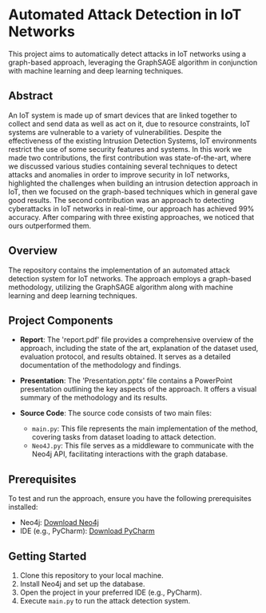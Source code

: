 # Automated Attack Detection in IoT Networks

This project aims to automatically detect attacks in IoT networks using a graph-based approach, leveraging the GraphSAGE algorithm in conjunction with machine learning and deep learning techniques.

## Abstract
An IoT system is made up of smart devices that are linked together to collect and send
data as well as act on it, due to resource constraints, IoT systems are vulnerable to a
variety of vulnerabilities. Despite the effectiveness of the existing Intrusion Detection
Systems, IoT environments restrict the use of some security features and systems. In this
work we made two contributions, the first contribution was state-of-the-art, where we
discussed various studies containing several techniques to detect attacks and anomalies
in order to improve security in IoT networks, highlighted the challenges when building an
intrusion detection approach in IoT, then we focused on the graph-based techniques which
in general gave good results. The second contribution was an approach to detecting cyberattacks
in IoT networks in real-time, our approach has achieved 99% accuracy. After
comparing with three existing approaches, we noticed that ours outperformed them.

## Overview

The repository contains the implementation of an automated attack detection system for IoT networks. The approach employs a graph-based methodology, utilizing the GraphSAGE algorithm along with machine learning and deep learning techniques.

## Project Components

- **Report**: The 'report.pdf' file provides a comprehensive overview of the approach, including the state of the art, explanation of the dataset used, evaluation protocol, and results obtained. It serves as a detailed documentation of the methodology and findings.

- **Presentation**: The 'Presentation.pptx' file contains a PowerPoint presentation outlining the key aspects of the approach. It offers a visual summary of the methodology and its results.

- **Source Code**: The source code consists of two main files:
  - `main.py`: This file represents the main implementation of the method, covering tasks from dataset loading to attack detection.
  - `Neo4J.py`: This file serves as a middleware to communicate with the Neo4j API, facilitating interactions with the graph database.

## Prerequisites

To test and run the approach, ensure you have the following prerequisites installed:

- Neo4j: [Download Neo4j](https://neo4j.com/download/)
- IDE (e.g., PyCharm): [Download PyCharm](https://www.jetbrains.com/pycharm/download/)

## Getting Started

1. Clone this repository to your local machine.
2. Install Neo4j and set up the database.
3. Open the project in your preferred IDE (e.g., PyCharm).
4. Execute `main.py` to run the attack detection system.


